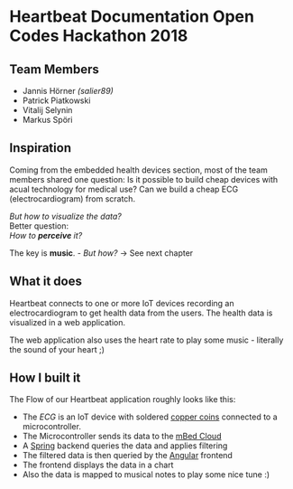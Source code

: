 # Heartbeat Documentation Open Codes Hackathon 2018

## Team Members
- Jannis Hörner _(salier89)_
- Patrick Piatkowski
- Vitalij Selynin
- Markus Spöri

## Inspiration
Coming from the embedded health devices section, most of the team members shared one question: Is it possible to build cheap devices with acual technology for medical use? Can we build a cheap ECG (electrocardiogram) from scratch. 

*But how to visualize the data?* <br>
Better question:<br>
_How to **perceive** it?_

The key is **music**. - *But how?* -> See next chapter

## What it does
Heartbeat connects to one or more IoT devices recording an electrocardiogram to get health data from the users.
The health data is visualized in a web application.

The web application also uses the heart rate to play some music - literally the sound of your heart ;)

## How I built it
The Flow of our Heartbeat application roughly looks like this:

- The _ECG_ is an IoT device with soldered [copper coins](https://de.wikipedia.org/wiki/1-Cent-M%C3%BCnze) connected to a microcontroller. 
- The Microcontroller sends its data to the [mBed Cloud](https://www.mbed.com/)
- A [Spring](https://spring.io/) backend queries the data and applies filtering
- The filtered data is then queried by the [Angular](https://angular.io/) frontend
- The frontend displays the data in a chart
- Also the data is mapped to musical notes to play some nice tune :)

